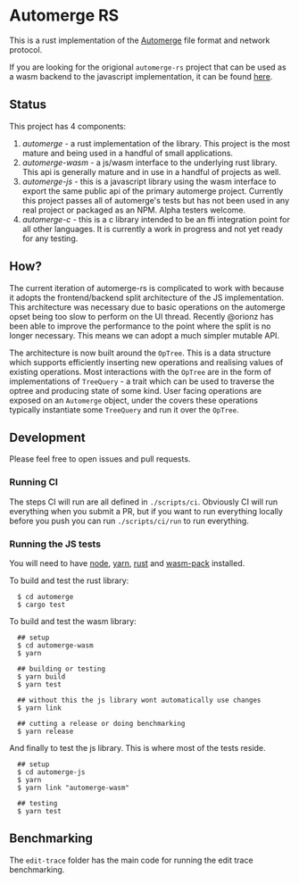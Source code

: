 # Automerge RS

This is a rust implementation of the [Automerge](https://github.com/automerge/automerge) file format and network protocol.

If you are looking for the origional `automerge-rs` project that can be used as a wasm backend to the javascript implementation, it can be found [here](https://github.com/automerge/automerge-rs/tree/automerge-1.0).

## Status

This project has 4 components:

1. *automerge* - a rust implementation of the library.  This project is the most mature and being used in a handful of small applications.
2. *automerge-wasm* - a js/wasm interface to the underlying rust library.  This api is generally mature and in use in a handful of projects as well.
3. *automerge-js* - this is a javascript library using the wasm interface to export the same public api of the primary automerge project.  Currently this project passes all of automerge's tests but has not been used in any real project or packaged as an NPM.  Alpha testers welcome.
4. *automerge-c* - this is a c library intended to be an ffi integration point for all other languages.  It is currently a work in progress and not yet ready for any testing.

## How?

The current iteration of automerge-rs is complicated to work with because it
adopts the frontend/backend split architecture of the JS implementation. This
architecture was necessary due to basic operations on the automerge opset being
too slow to perform on the UI thread. Recently @orionz has been able to improve
the performance to the point where the split is no longer necessary. This means
we can adopt a much simpler mutable API.

The architecture is now built around the `OpTree`. This is a data structure
which supports efficiently inserting new operations and realising values of
existing operations. Most interactions with the `OpTree` are in the form of
implementations of `TreeQuery` - a trait which can be used to traverse the
optree and producing state of some kind. User facing operations are exposed on
an `Automerge` object, under the covers these operations typically instantiate
some `TreeQuery` and run it over the `OpTree`.

## Development

Please feel free to open issues and pull requests.

### Running CI

The steps CI will run are all defined in `./scripts/ci`. Obviously CI will run
everything when you submit a PR, but if you want to run everything locally
before you push you can run `./scripts/ci/run` to run everything.

### Running the JS tests

You will need to have [node](https://nodejs.org/en/), [yarn](https://yarnpkg.com/getting-started/install), [rust](https://rustup.rs/) and [wasm-pack](https://rustwasm.github.io/wasm-pack/installer/) installed.

To build and test the rust library:

```shell
  $ cd automerge
  $ cargo test
```

To build and test the wasm library:

```shell
  ## setup
  $ cd automerge-wasm
  $ yarn

  ## building or testing
  $ yarn build
  $ yarn test

  ## without this the js library wont automatically use changes
  $ yarn link

  ## cutting a release or doing benchmarking
  $ yarn release
```

And finally to test the js library. This is where most of the tests reside.

```shell
  ## setup
  $ cd automerge-js
  $ yarn
  $ yarn link "automerge-wasm"

  ## testing
  $ yarn test
```

## Benchmarking

The `edit-trace` folder has the main code for running the edit trace benchmarking.
